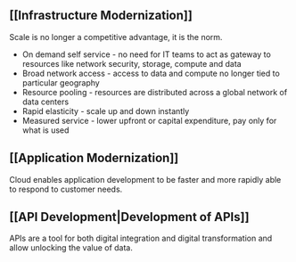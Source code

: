 
## [[Infrastructure Modernization]]

Scale is no longer a competitive advantage, it is the norm.

- On demand self service - no need for IT teams to act as gateway to resources like network security, storage, compute and data
- Broad network access - access to data and compute no longer tied to particular geography
- Resource pooling - resources are distributed across a global network of data centers
- Rapid elasticity - scale up and down instantly
- Measured service - lower upfront or capital expenditure, pay only for what is used


## [[Application Modernization]]

Cloud enables application development to be faster and more rapidly able to respond to customer needs.



## [[API Development|Development of APIs]]

APIs are a tool for both digital integration and digital transformation and allow unlocking the value of data.
